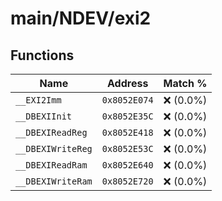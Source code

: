 # main/NDEV/exi2

## Functions

| Name | Address | Match % |
|------|---------|---------|
| `__EXI2Imm` | `0x8052E074` | :x: (0.0%) |
| `__DBEXIInit` | `0x8052E35C` | :x: (0.0%) |
| `__DBEXIReadReg` | `0x8052E418` | :x: (0.0%) |
| `__DBEXIWriteReg` | `0x8052E53C` | :x: (0.0%) |
| `__DBEXIReadRam` | `0x8052E640` | :x: (0.0%) |
| `__DBEXIWriteRam` | `0x8052E720` | :x: (0.0%) |